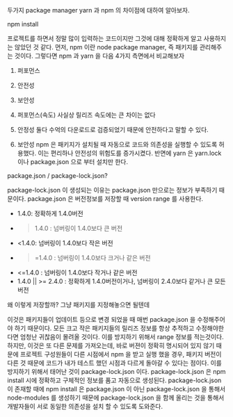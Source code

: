 두가지 package manager yarn 과 npm 의 차이점에 대하여 알아보자.

npm install

프로젝트를 하면서 정말 많이 입력하는 코드이지만 그것에 대해
정확하게 알고 사용하지는 않았던 것 같다.
먼저, npm 이란 node package manager, 즉 패키지를 관리해주는 것이다.
그렇다면 npm 과 yarn 을 다음 4가지 측면에서 비교해보자

1. 퍼포먼스
2. 안전성
3. 보안성

1. 퍼포먼스(속도)
사실상 릴리즈 속도에는 큰 차이는 없다
2. 안정성
둘다 수억의 다운로드로 검증되었기 때문에 안전하다고 말할 수 있다.
3. 보안성
npm 은 패키지가 설치될 때 자동으로 코드와 의존성을 실행할 수 있도록 허용했다.
이는 편리하나 안전성의 위험도를 증가시켰다.
반면에 yarn 은 yarn.lock 이나 package.json 으로 부터 설치만 한다.


package.json / package-lock.json?

package-lock.json 이 생성되는 이유는 package.json 만으로는 정보가 부족하기 때문이다.
package.json 은 버전정보를 저장할 때 version range 를 사용한다.

- 1.4.0: 정확하게 1.4.0버전
- >1.4.0 : 넘버링이 1.4.0보다 큰 버전
- <1.4.0: 넘버링이 1.4.0보다 작은 버전
- >=1.4.0 : 넘버링이 1.4.0보다 크거나 같은 버전
- <=1.4.0 : 넘버링이 1.4.0보다 작거나 같은 버전
- 1.4.0 || >= 2.4.0 : 정확하게 1.4.0버전이거나, 넘버링이 2.4.0보다 같거나 큰 모든 버전

왜 이렇게 저장할까? 그냥 패키지를 지정해놓으면 될텐데

이것은 패키지들이 업데이트 등으로 변경 되었을 때 매번 package.json 을 수정해주어야 하기 때문이다. 모든 크고 작은 패키지들의 릴리즈 정보를 항상 추적하고 수정해야한다면 엄청난 귀찮음이 몰려올 것이다. 이를 방지하기 위해서 range 정보를 적는것이다.
하지만, 이것은 또 다른 문제를 가져오는데, 바로 버젼이 정확히 명시되어 있지 않기 때문에 프로젝트 구성원들이 다른 시점에서 npm 을 받고 실행 했을 경우, 패키지 버전이 다른 것 때문에 코드가 내가 테스트 했던 시점과 다르게 돌아갈 수 있다는 점이다.
이를 방지하기 위해서 태어난 것이 package-lock.json 이다.
package-lock.json 은 npm install 시에 정확하고 구체적인 정보를 품고 자동으로 생성된다. package-lock.json 이 존재할 때에 npm install 은 package.json 이 아닌 package-lock.json 을 통해서 node-modules 를 생성하기 때문에 package-lock.json 을 함께 올리는 것을 통해서 개발자들이 서로 동일한 의존성을 설치 할 수 있도록 도와준다.